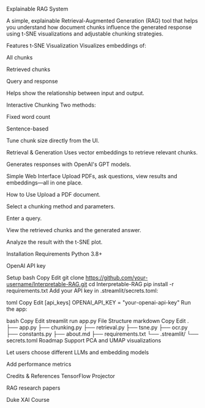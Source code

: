 Explainable RAG System


A simple, explainable Retrieval-Augmented Generation (RAG) tool that helps you understand how document chunks influence the generated response using t-SNE visualizations and adjustable chunking strategies.

Features
t-SNE Visualization
Visualizes embeddings of:

All chunks

Retrieved chunks

Query and response

Helps show the relationship between input and output.

Interactive Chunking
Two methods:

Fixed word count

Sentence-based

Tune chunk size directly from the UI.

Retrieval & Generation
Uses vector embeddings to retrieve relevant chunks.

Generates responses with OpenAI's GPT models.

Simple Web Interface
Upload PDFs, ask questions, view results and embeddings—all in one place.

How to Use
Upload a PDF document.

Select a chunking method and parameters.

Enter a query.

View the retrieved chunks and the generated answer.

Analyze the result with the t-SNE plot.

Installation
Requirements
Python 3.8+

OpenAI API key

Setup
bash
Copy
Edit
git clone https://github.com/your-username/Interpretable-RAG.git
cd Interpretable-RAG
pip install -r requirements.txt
Add your API key in .streamlit/secrets.toml:

toml
Copy
Edit
[api_keys]
OPENAI_API_KEY = "your-openai-api-key"
Run the app:

bash
Copy
Edit
streamlit run app.py
File Structure
markdown
Copy
Edit
.
├── app.py
├── chunking.py
├── retrieval.py
├── tsne.py
├── ocr.py
├── constants.py
├── about.md
├── requirements.txt
└── .streamlit/
    └── secrets.toml
Roadmap
Support PCA and UMAP visualizations

Let users choose different LLMs and embedding models

Add performance metrics

Credits & References
TensorFlow Projector

RAG research papers

Duke XAI Course
